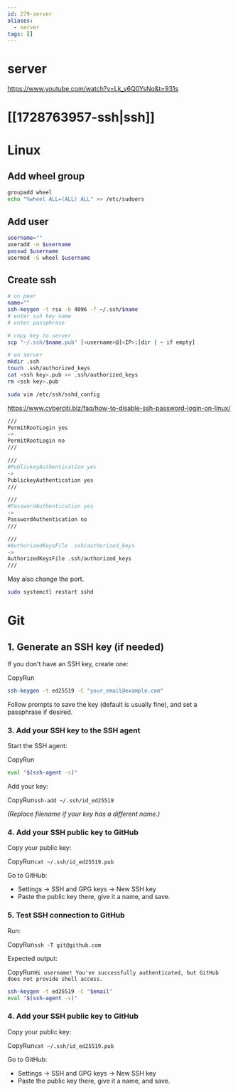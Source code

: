```yaml
---
id: 279-server
aliases:
  - server
tags: []
---
```


# server
https://www.youtube.com/watch?v=Lk_v6Q0YsNo&t=931s

# [[1728763957-ssh|ssh]]

# Linux

## Add wheel group

```bash
groupadd wheel
echo "%wheel ALL=(ALL) ALL" >> /etc/sudoers
```
## Add user

```bash
username=""
useradd -m $username
passwd $username
usermod -G wheel $username
```

## Create ssh
```bash
# on peer
name=""
ssh-keygen -t rsa -b 4096 -f ~/.ssh/$name
# enter ssh key name
# enter passphrase

# copy key to server
scp "~/.ssh/$name.pub" [<username>@]<IP>:[dir | ~ if empty]

# on server
mkdir .ssh
touch .ssh/authorized_keys
cat <ssh key>.pub >> .ssh/authorized_keys
rm <ssh key>.pub
```
```bash
sudo vim /etc/ssh/sshd_config
```

https://www.cyberciti.biz/faq/how-to-disable-ssh-password-login-on-linux/

```bash
///
PermitRootLogin yes
->
PermitRootLogin no
///

///
#PublickeyAuthentication yes
->
PublickeyAuthentication yes
///

///
#PasswordAuthentication yes
->
PasswordAuthentication no
///

///
#AuthorizedKeysFile .ssh/authorized_keys
->
AuthorizedKeysFile .ssh/authorized_keys
///
```

May also change the port.

```bash
sudo systemctl restart sshd
```

# Git
## 1. **Generate an SSH key (if needed)**

If you don't have an SSH key, create one:

CopyRun
```bash
ssh-keygen -t ed25519 -C "your_email@example.com"
```

Follow prompts to save the key (default is usually fine), and set a passphrase if desired.

### 3. **Add your SSH key to the SSH agent**

Start the SSH agent:

CopyRun 
```bash
eval "$(ssh-agent -s)"
```

Add your key:

CopyRun`ssh-add ~/.ssh/id_ed25519`

_(Replace filename if your key has a different name.)_

### 4. **Add your SSH public key to GitHub**

Copy your public key:

CopyRun`cat ~/.ssh/id_ed25519.pub`

Go to GitHub:

- Settings → SSH and GPG keys → New SSH key
- Paste the public key there, give it a name, and save.

### 5. **Test SSH connection to GitHub**

Run:

CopyRun`ssh -T git@github.com`

Expected output:

CopyRun`Hi username! You've successfully authenticated, but GitHub does not provide shell access.`
```bash
ssh-keygen -t ed25519 -C "$email"
eval "$(ssh-agent -s)"
```
### 4. **Add your SSH public key to GitHub**

Copy your public key:

CopyRun`cat ~/.ssh/id_ed25519.pub`

Go to GitHub:

- Settings → SSH and GPG keys → New SSH key
- Paste the public key there, give it a name, and save.